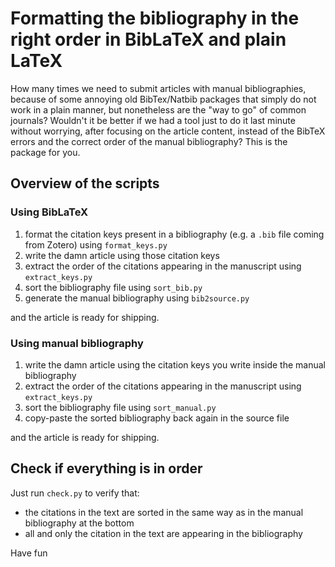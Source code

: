 # Formatting the bibliography in the right order in BibLaTeX and plain LaTeX
How many times we need to submit articles with manual bibliographies, because of some annoying old BibTex/Natbib packages that simply do not work in a plain manner, but nonetheless are the "way to go" of common journals?
Wouldn't it be better if we had a tool just to do it last minute without worrying, after focusing on the article content, instead of the BibTeX errors and the correct order of the manual bibliography? 
This is the package for you. 

## Overview of the scripts
### Using BibLaTeX
1. format the citation keys present in a bibliography (e.g. a ``.bib`` file coming from Zotero) using ``format_keys.py``
2. write the damn article using those citation keys
3. extract the order of the citations appearing in the manuscript using ``extract_keys.py``
4. sort the bibliography file using ``sort_bib.py``
5. generate the manual bibliography using ``bib2source.py``

and the article is ready for shipping.

### Using manual bibliography
1. write the damn article using the citation keys you write inside the manual bibliography
3. extract the order of the citations appearing in the manuscript using ``extract_keys.py``
4. sort the bibliography file using ``sort_manual.py``
5. copy-paste the sorted bibliography back again in the source file

and the article is ready for shipping.

## Check if everything is in order
Just run ``check.py`` to verify that:
- the citations in the text are sorted in the same way as in the manual bibliography at the bottom
- all and only the citation in the text are appearing in the bibliography

Have fun